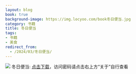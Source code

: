 ```yaml
---
layout: blog
book: true
background-image: https://img.locyoo.com/book冬日便当.jpg
category: 书籍
title: 冬日便当
tags:
- 书籍
- 美食
redirect_from:
  - /2024/03/冬日便当/
---
```

![](https://img.locyoo.com/book冬日便当.jpg)
冬日便当: <a name = "ref1" href="https://url18.ctfile.com/f/50983618-1418306417-1fb906?p=3619">点击下载</a>，访问密码请点击右上方“关于”自行查看